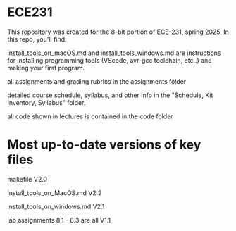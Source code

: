 # ECE231

This repository was created for the 8-bit portion of ECE-231, spring 2025. In this repo, you'll find:

install_tools_on_macOS.md and install_tools_windows.md are instructions for installing programming tools (VScode, avr-gcc toolchain, etc..) and making your first program.  

all assignments and grading rubrics in the assignments folder

detailed course schedule, syllabus, and other info in the "Schedule, Kit Inventory, Syllabus" folder.

all code shown in lectures is contained in the code folder

# **Most up-to-date versions of key files**

makefile V2.0

install_tools_on_MacOS.md V2.2

install_tools_on_windows.md V2.1

lab assignments 8.1 - 8.3 are all V1.1
